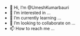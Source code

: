 - 👋 Hi, I’m @UmeshKumarbauri
- 👀 I’m interested in ...
- 🌱 I’m currently learning ...
- 💞️ I’m looking to collaborate on ...
- 📫 How to reach me ...

<!---
UmeshKumarbauri/UmeshKumarbauri is a ✨ special ✨ repository because its `README.md` (this file) appears on your GitHub profile.
You can click the Preview link to take a look at your changes.
--->
